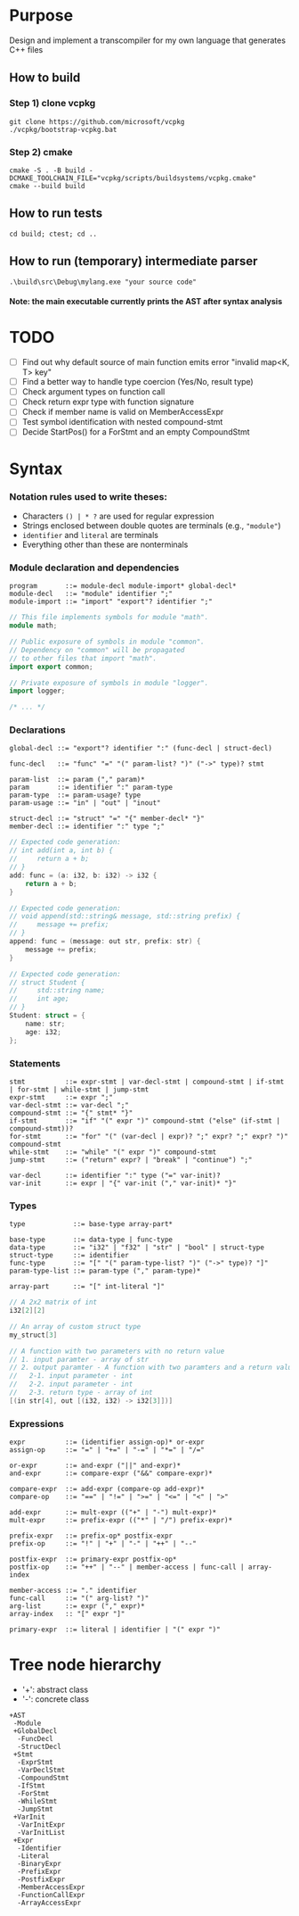# Purpose
Design and implement a transcompiler for my own language that generates C++ files

## How to build
### Step 1) clone vcpkg
```
git clone https://github.com/microsoft/vcpkg
./vcpkg/bootstrap-vcpkg.bat
```
### Step 2) cmake
```
cmake -S . -B build -DCMAKE_TOOLCHAIN_FILE="vcpkg/scripts/buildsystems/vcpkg.cmake"
cmake --build build
```

## How to run tests
```
cd build; ctest; cd ..
```

## How to run (temporary) intermediate parser
```
.\build\src\Debug\mylang.exe "your source code"
```
#### Note: the main executable currently prints the AST after syntax analysis

# TODO
- [ ] Find out why default source of main function emits error "invalid map<K, T> key"
- [ ] Find a better way to handle type coercion (Yes/No, result type)
- [ ] Check argument types on function call
- [ ] Check return expr type with function signature
- [ ] Check if member name is valid on MemberAccessExpr
- [ ] Test symbol identification with nested compound-stmt
- [ ] Decide StartPos() for a ForStmt and an empty CompoundStmt

# Syntax
### Notation rules used to write theses:
- Characters ```() | * ?``` are used for regular expression
- Strings enclosed between double quotes are terminals (e.g., ```"module"```)
- ```identifier``` and ```literal``` are terminals
- Everything other than these are nonterminals
### Module declaration and dependencies
```
program       ::= module-decl module-import* global-decl*
module-decl   ::= "module" identifier ";"
module-import ::= "import" "export"? identifier ";"
```
```c++
// This file implements symbols for module "math".
module math;

// Public exposure of symbols in module "common".
// Dependency on "common" will be propagated
// to other files that import "math".
import export common;

// Private exposure of symbols in module "logger".
import logger;

/* ... */
```
### Declarations
```
global-decl ::= "export"? identifier ":" (func-decl | struct-decl)

func-decl   ::= "func" "=" "(" param-list? ")" ("->" type)? stmt

param-list  ::= param ("," param)*
param       ::= identifier ":" param-type
param-type  ::= param-usage? type
param-usage ::= "in" | "out" | "inout"

struct-decl ::= "struct" "=" "{" member-decl* "}"
member-decl ::= identifier ":" type ";"
```
```c++
// Expected code generation:
// int add(int a, int b) {
//     return a + b;
// }
add: func = (a: i32, b: i32) -> i32 {
    return a + b;
}

// Expected code generation:
// void append(std::string& message, std::string prefix) {
//     message += prefix;
// }
append: func = (message: out str, prefix: str) {
    message += prefix;
}

// Expected code generation:
// struct Student {
//     std::string name;
//     int age;
// }
Student: struct = {
    name: str;
    age: i32;
};
```
### Statements
```
stmt          ::= expr-stmt | var-decl-stmt | compound-stmt | if-stmt | for-stmt | while-stmt | jump-stmt
expr-stmt     ::= expr ";"
var-decl-stmt ::= var-decl ";"
compound-stmt ::= "{" stmt* "}"
if-stmt       ::= "if" "(" expr ")" compound-stmt ("else" (if-stmt | compound-stmt))?
for-stmt      ::= "for" "(" (var-decl | expr)? ";" expr? ";" expr? ")" compound-stmt
while-stmt    ::= "while" "(" expr ")" compound-stmt
jump-stmt     ::= ("return" expr? | "break" | "continue") ";"

var-decl      ::= identifier ":" type ("=" var-init)?
var-init      ::= expr | "{" var-init ("," var-init)* "}"
```
### Types
```
type            ::= base-type array-part*

base-type       ::= data-type | func-type
data-type       ::= "i32" | "f32" | "str" | "bool" | struct-type
struct-type     ::= identifier
func-type       ::= "[" "(" param-type-list? ")" ("->" type)? "]"
param-type-list ::= param-type ("," param-type)*

array-part      ::= "[" int-literal "]"
```
```c++
// A 2x2 matrix of int
i32[2][2]

// An array of custom struct type
my_struct[3]

// A function with two parameters with no return value
// 1. input paramter - array of str
// 2. output paramter - A function with two paramters and a return value
//   2-1. input parameter - int
//   2-2. input parameter - int
//   2-3. return type - array of int
[(in str[4], out [(i32, i32) -> i32[3]])]
```
### Expressions
```
expr          ::= (identifier assign-op)* or-expr
assign-op     ::= "=" | "+=" | "-=" | "*=" | "/="

or-expr       ::= and-expr ("||" and-expr)*
and-expr      ::= compare-expr ("&&" compare-expr)*

compare-expr  ::= add-expr (compare-op add-expr)*
compare-op    ::= "==" | "!=" | ">=" | "<=" | "<" | ">"

add-expr      ::= mult-expr (("+" | "-") mult-expr)*
mult-expr     ::= prefix-expr (("*" | "/") prefix-expr)*

prefix-expr   ::= prefix-op* postfix-expr
prefix-op     ::= "!" | "+" | "-" | "++" | "--"

postfix-expr  ::= primary-expr postfix-op*
postfix-op    ::= "++" | "--" | member-access | func-call | array-index

member-access ::= "." identifier
func-call     ::= "(" arg-list? ")"
arg-list      ::= expr ("," expr)*
array-index   :: "[" expr "]"

primary-expr  ::= literal | identifier | "(" expr ")"
```

# Tree node hierarchy
- '+': abstract class
- '-': concrete class
```
+AST
 -Module
 +GlobalDecl
  -FuncDecl
  -StructDecl
 +Stmt
  -ExprStmt
  -VarDeclStmt
  -CompoundStmt
  -IfStmt
  -ForStmt
  -WhileStmt
  -JumpStmt
 +VarInit
  -VarInitExpr
  -VarInitList
 +Expr
  -Identifier
  -Literal
  -BinaryExpr
  -PrefixExpr
  -PostfixExpr
  -MemberAccessExpr
  -FunctionCallExpr
  -ArrayAccessExpr
```